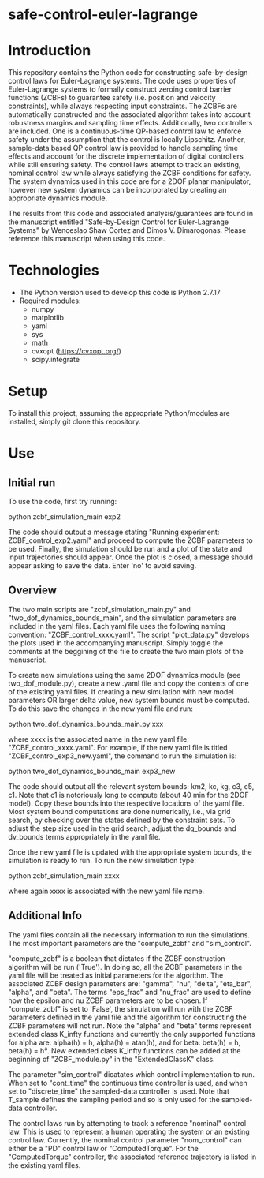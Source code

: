 # safe-control-euler-lagrange

# Introduction

This repository contains the Python code for constructing safe-by-design control laws for Euler-Lagrange systems. The code uses properties of Euler-Lagrange systems to formally construct zeroing control barrier functions (ZCBFs) to guarantee safety (i.e. position and velocity constraints), while always respecting input constraints. The ZCBFs are automatically constructed and the associated algorithm takes into account robustness margins and sampling time effects. Additionally, two controllers are included. One is a continuous-time QP-based control law to enforce safety under the assumption that the control is locally Lipschitz. Another, sample-data based QP control law is provided to handle sampling time effects and account for the discrete implementation of digital controllers while still ensuring safety. The control laws attempt to track an existing, nominal control law while always satisfying the ZCBF conditions for safety. The system dynamics used in this code are for a 2DOF planar manipulator, however new system dynamics can be incorporated by creating an appropriate dynamics module.

The results from this code and associated analysis/guarantees are found in the manuscript entitled "Safe-by-Design Control for Euler-Lagrange Systems" by Wenceslao Shaw Cortez and Dimos V. Dimarogonas. Please reference this manuscript when using this code.

# Technologies

- The Python version used to develop this code is Python 2.7.17
- Required modules:
  - numpy
  - matplotlib
  - yaml
  - sys
  - math
  - cvxopt (https://cvxopt.org/)
  - scipy.integrate
  
# Setup

To install this project, assuming the appropriate Python/modules are installed, simply git clone this repository.

# Use

## Initial run

To use the code, first try running:

python zcbf_simulation_main exp2

The code should output a message stating "Running experiment: ZCBF_control_exp2.yaml" and proceed to compute the ZCBF parameters to be used. Finally, the simulation should be run and a plot of the state and input trajectories should appear. Once the plot is closed, a message should appear asking to save the data. Enter 'no' to avoid saving.

## Overview

The two main scripts are "zcbf_simulation_main.py" and "two_dof_dynamics_bounds_main", and the simulation parameters are included in the yaml files. Each yaml file uses the following naming convention: "ZCBF_control_xxxx.yaml". The script "plot_data.py" develops the plots used in the accompanying manuscript. Simply toggle the comments at the beggining of the file to create the two main plots of the manuscript.

To create new simulations using the same 2DOF dynamics module (see two_dof_module.py), create a new .yaml file and copy the contents of one of the existing yaml files. If creating a new simulation with new model parameters OR larger delta value, new system bounds must be computed. To do this save the changes in the new yaml file and run:

python two_dof_dynamics_bounds_main.py xxx

where xxxx is the associated name in the new yaml file: "ZCBF_control_xxxx.yaml". For example, if the new yaml file is titled "ZCBF_control_exp3_new.yaml", the command to run the simulation is: 

python two_dof_dynamics_bounds_main exp3_new

The code should output all the relevant system bounds: km2, kc, kg, c3, c5, c1. Note that c1 is notoriously long to compute (about 40 min for the 2DOF model). Copy these bounds into the respective locations of the yaml file. Most system bound computations are done numerically, i.e., via grid search, by checking over the states defined by the constraint sets. To adjust the step size used in the grid search, adjust the dq_bounds and dv_bounds terms appropriately in the yaml file.

Once the new yaml file is updated with the appropriate system bounds, the simulation is ready to run. To run the new simulation type: 

python zcbf_simulation_main xxxx

where again xxxx is associated with the new yaml file name.

## Additional Info

The yaml files contain all the necessary information to run the simulations. The most important parameters are the "compute_zcbf" and "sim_control".

"compute_zcbf" is a boolean that dictates if the ZCBF construction algorithm will be run ('True'). In doing so, all the ZCBF parameters in the yaml file will be treated as initial parameters for the algorithm. The associated ZCBF design parameters are: "gamma", "nu", "delta", "eta_bar", "alpha", and "beta". The terms "eps_frac" and "nu_frac" are used to define how the epsilon and nu ZCBF parameters are to be chosen. If "compute_zcbf" is set to 'False', the simulation will run with the ZCBF parameters defined in the yaml file and the algorithm for constructing the ZCBF parameters will not run. Note the "alpha" and "beta" terms represent extended class K_infty functions and currently the only supported functions for alpha are: alpha(h) = h, alpha(h) = atan(h), and for beta: beta(h) = h, beta(h) = h³. New extended class K_infty functions can be added at the beginning of "ZCBF_module.py" in the "ExtendedClassK" class.

The parameter "sim_control" dicatates which control implementation to run. When set to "cont_time" the continuous time controller is used, and when set to "discrete_time" the sampled-data controller is used. Note that T_sample defines the sampling period and so is only used for the sampled-data controller.

The control laws run by attempting to track a reference "nominal" control law. This is used to represent a human operating the system or an existing control law. Currently, the nominal control parameter "nom_control" can either be a "PD" control law or "ComputedTorque". For the "ComputedTorque" controller, the associated reference trajectory is listed in the existing yaml files.











